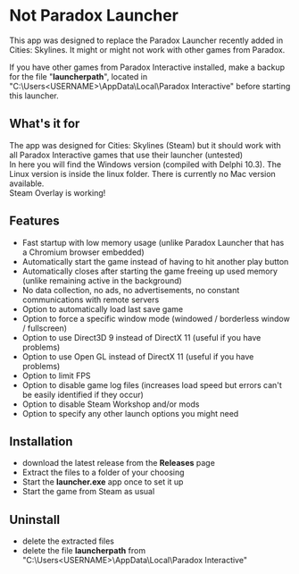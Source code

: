 # Not Paradox Launcher

This app was designed to replace the Paradox Launcher recently added in Cities: Skylines.
It might or might not work with other games from Paradox.

If you have other games from Paradox Interactive installed, make a backup for the file "**launcherpath**", located in "C:\Users\<USERNAME>\AppData\Local\Paradox Interactive\" before starting this launcher.

## What's it for

The app was designed for Cities: Skylines (Steam) but it should work with all Paradox Interactive games that use their launcher (untested)  
In here you will find the Windows version (compiled with Delphi 10.3). The Linux version is inside the linux folder. There is currently no Mac version available.  
Steam Overlay is working!

## Features

- Fast startup with low memory usage (unlike Paradox Launcher that has a Chromium browser embedded)
- Automatically start the game instead of having to hit another play button
- Automatically closes after starting the game freeing up used memory (unlike remaining active in the background)
- No data collection, no ads, no advertisements, no constant communications with remote servers
- Option to automatically load last save game
- Option to force a specific window mode (windowed / borderless window / fullscreen)
- Option to use Direct3D 9 instead of DirectX 11 (useful if you have problems)
- Option to use Open GL instead of DirectX 11 (useful if you have problems)
- Option to limit FPS
- Option to disable game log files (increases load speed but errors can't be easily identified if they occur)
- Option to disable Steam Workshop and/or mods
- Option to specify any other launch options you might need

## Installation

- download the latest release from the **Releases** page
- Extract the files to a folder of your choosing
- Start the **launcher.exe** app once to set it up
- Start the game from Steam as usual

## Uninstall

- delete the extracted files
- delete the file **launcherpath** from "C:\Users\<USERNAME>\AppData\Local\Paradox Interactive\"
